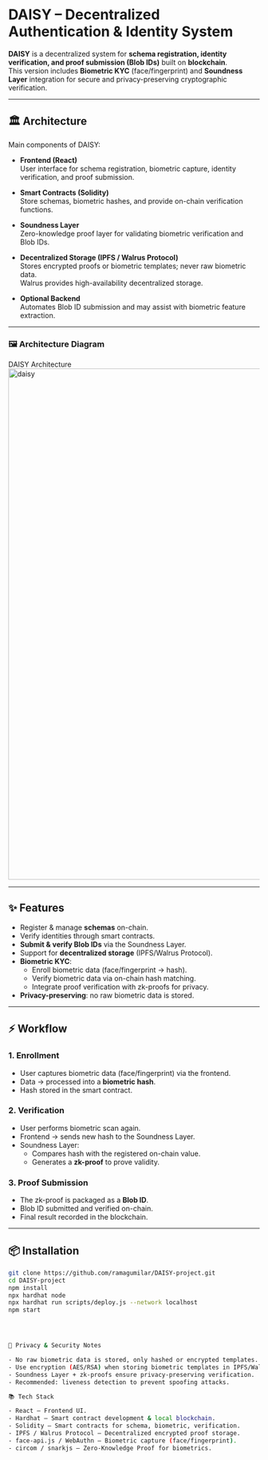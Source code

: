 # DAISY – Decentralized Authentication & Identity System

**DAISY** is a decentralized system for **schema registration, identity verification, and proof submission (Blob IDs)** built on **blockchain**.  
This version includes **Biometric KYC** (face/fingerprint) and **Soundness Layer** integration for secure and privacy-preserving cryptographic verification.

---

## 🏛️ Architecture

Main components of DAISY:

- **Frontend (React)**  
  User interface for schema registration, biometric capture, identity verification, and proof submission.

- **Smart Contracts (Solidity)**  
  Store schemas, biometric hashes, and provide on-chain verification functions.

- **Soundness Layer**  
  Zero-knowledge proof layer for validating biometric verification and Blob IDs.

- **Decentralized Storage (IPFS / Walrus Protocol)**  
  Stores encrypted proofs or biometric templates; never raw biometric data.  
  Walrus provides high-availability decentralized storage.

- **Optional Backend**  
  Automates Blob ID submission and may assist with biometric feature extraction.

---

### 🖼️ Architecture Diagram

DAISY Architecture <img width="1536" height="1024" alt="daisy" src="https://github.com/user-attachments/assets/e8e59abf-8c19-4e7d-91e6-ef440a250d2c" />

---

## ✨ Features

- Register & manage **schemas** on-chain.  
- Verify identities through smart contracts.  
- **Submit & verify Blob IDs** via the Soundness Layer.  
- Support for **decentralized storage** (IPFS/Walrus Protocol).  
- **Biometric KYC**:
  - Enroll biometric data (face/fingerprint → hash).  
  - Verify biometric data via on-chain hash matching.  
  - Integrate proof verification with zk-proofs for privacy.  
- **Privacy-preserving**: no raw biometric data is stored.

---

## ⚡ Workflow

### 1. Enrollment
- User captures biometric data (face/fingerprint) via the frontend.  
- Data → processed into a **biometric hash**.  
- Hash stored in the smart contract.  

### 2. Verification
- User performs biometric scan again.  
- Frontend → sends new hash to the Soundness Layer.  
- Soundness Layer:  
  - Compares hash with the registered on-chain value.  
  - Generates a **zk-proof** to prove validity.  

### 3. Proof Submission
- The zk-proof is packaged as a **Blob ID**.  
- Blob ID submitted and verified on-chain.  
- Final result recorded in the blockchain.  

---

## 📦 Installation

```bash
git clone https://github.com/ramagumilar/DAISY-project.git
cd DAISY-project
npm install
npx hardhat node
npx hardhat run scripts/deploy.js --network localhost
npm start




🔐 Privacy & Security Notes

- No raw biometric data is stored, only hashed or encrypted templates.
- Use encryption (AES/RSA) when storing biometric templates in IPFS/Walrus.
- Soundness Layer + zk-proofs ensure privacy-preserving verification.
- Recommended: liveness detection to prevent spoofing attacks.

📚 Tech Stack

- React – Frontend UI.
- Hardhat – Smart contract development & local blockchain.
- Solidity – Smart contracts for schema, biometric, verification.
- IPFS / Walrus Protocol – Decentralized encrypted proof storage.
- face-api.js / WebAuthn – Biometric capture (face/fingerprint).
- circom / snarkjs – Zero-Knowledge Proof for biometrics.
